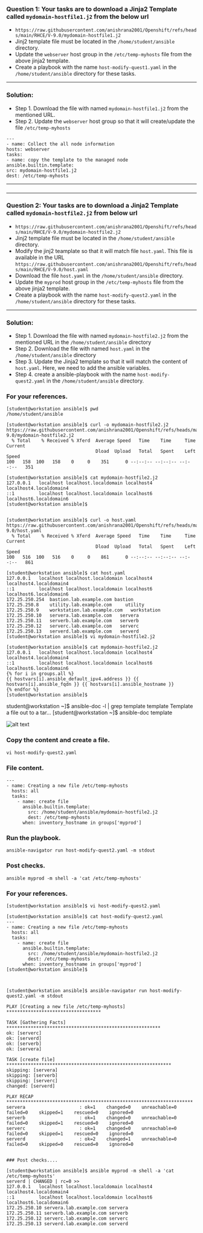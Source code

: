 ### Question 1: Your tasks are to download a Jinja2 Template called `mydomain-hostfile1.j2` from the below url 
- `https://raw.githubusercontent.com/anishrana2001/Openshift/refs/heads/main/RHCE/V-9.0/mydomain-hostfile1.j2` 
- Jinj2 template file must be located in the `/home/student/ansible` directory.
- Update the `webserver` host group in the `/etc/temp-myhosts` file from the above jinja2  template.
- Create a playbook with the name `host-modify-quest1.yaml` in the `/home/student/ansible` directory for these tasks.
---

### Solution:
- Step 1. Download the file with named `mydomain-hostfile1.j2` from the mentioned URL.
- Step 2. Update the `webserver` host group so that it will create/update the file `/etc/temp-myhosts`

```
---
- name: Collect the all node information
hosts: webserver
tasks:
- name: copy the template to the managed node
ansible.builtin.template:
src: mydomain-hostfile1.j2
dest: /etc/temp-myhosts
```
---
### 
---

### Question 2: Your tasks are to download a Jinja2 Template called `mydomain-hostfile2.j2` from below url 
- `https://raw.githubusercontent.com/anishrana2001/Openshift/refs/heads/main/RHCE/V-9.0/mydomain-hostfile2.j2` 
- Jinj2 template file must be located in the `/home/student/ansible` directory.
- Modify the jinj2 teamplate so that it will match file `host.yaml`. This file is available in the URL `https://raw.githubusercontent.com/anishrana2001/Openshift/refs/heads/main/RHCE/V-9.0/host.yaml`
- Download the file `host.yaml` in the `/home/student/ansible` directory.
- Update the `myprod` host group in the `/etc/temp-myhosts` file from the above jinja2 template.
- Create a playbook with the name `host-modify-quest2.yaml` in the `/home/student/ansible` directory for these tasks.
---

### Solution:
- Step 1. Download the file with named `mydomain-hostfile2.j2` from the mentioned URL in the `/home/student/ansible` directory
- Step 2. Download the file with named `host.yaml` in the `/home/student/ansible` directory
- Step 3. Update the Jinja2 template so that it will match the content of `host.yaml`. Here, we need to add the ansible variables.
- Step 4. create a ansible-playbook with the name `host-modify-quest2.yaml` in the `/home/student/ansible` directory.


### For your references.
```
[student@workstation ansible]$ pwd
/home/student/ansible

[student@workstation ansible]$ curl -o mydomain-hostfile2.j2 https://raw.githubusercontent.com/anishrana2001/Openshift/refs/heads/main/RHCE/V-9.0/mydomain-hostfile2.j2
  % Total    % Received % Xferd  Average Speed   Time    Time     Time  Current
                                 Dload  Upload   Total   Spent    Left  Speed
100   158  100   158    0     0    351      0 --:--:-- --:--:-- --:--:--   351

[student@workstation ansible]$ cat mydomain-hostfile2.j2
127.0.0.1   localhost localhost.localdomain localhost4 localhost4.localdomain4
::1         localhost localhost.localdomain localhost6 localhost6.localdomain6
[student@workstation ansible]$ 


[student@workstation ansible]$ curl -o host.yaml https://raw.githubusercontent.com/anishrana2001/Openshift/refs/heads/main/RHCE/V-9.0/host.yaml
  % Total    % Received % Xferd  Average Speed   Time    Time     Time  Current
                                 Dload  Upload   Total   Spent    Left  Speed
100   516  100   516    0     0    861      0 --:--:-- --:--:-- --:--:--   861

[student@workstation ansible]$ cat host.yaml 
127.0.0.1   localhost localhost.localdomain localhost4 localhost4.localdomain4
::1         localhost localhost.localdomain localhost6 localhost6.localdomain6
172.25.250.254  bastion.lab.example.com bastion
172.25.250.8    utility.lab.example.com     utility
172.25.250.9    workstation.lab.example.com   workstation
172.25.250.10   servera.lab.example.com   servera
172.25.250.11   serverb.lab.example.com   serverb
172.25.250.12   serverc.lab.example.com   serverc
172.25.250.13   serverd.lab.example.com   serverd
[student@workstation ansible]$ vi mydomain-hostfile2.j2 

[student@workstation ansible]$ cat mydomain-hostfile2.j2 
127.0.0.1   localhost localhost.localdomain localhost4 localhost4.localdomain4
::1         localhost localhost.localdomain localhost6 localhost6.localdomain6
{% for i in groups.all %}
{{ hostvars[i].ansible_default_ipv4.address }} {{ hostvars[i].ansible_fqdn }} {{ hostvars[i].ansible_hostname }}
{% endfor %}
[student@workstation ansible]$
```

student@workstation ~]$ ansible-doc -l | grep template
template                                       Template a file out to a tar...
[student@workstation ~]$ ansible-doc template 

![alt text](<Screenshot 2025-10-13 at 4.53.25 PM.png>)

### Copy the content and create a file.
```
vi host-modify-quest2.yaml
```
### File content.
```
---
- name: Creating a new file /etc/temp-myhosts
  hosts: all
  tasks:
    - name: create file
      ansible.builtin.template:
        src: /home/student/ansible/mydomain-hostfile2.j2
        dest: /etc/temp-myhosts
      when: inventory_hostname in groups['myprod']
```

### Run the playbook.
```
ansible-navigator run host-modify-quest2.yaml -m stdout
```

### Post checks.
```
ansible myprod -m shell -a 'cat /etc/temp-myhosts'
```



### For your references.
```
[student@workstation ansible]$ vi host-modify-quest2.yaml

[student@workstation ansible]$ cat host-modify-quest2.yaml
---
- name: Creating a new file /etc/temp-myhosts
  hosts: all
  tasks:
    - name: create file
      ansible.builtin.template:
        src: /home/student/ansible/mydomain-hostfile2.j2
        dest: /etc/temp-myhosts
      when: inventory_hostname in groups['myprod']
[student@workstation ansible]$



[student@workstation ansible]$ ansible-navigator run host-modify-quest2.yaml -m stdout

PLAY [Creating a new file /etc/temp-myhosts] ***********************************

TASK [Gathering Facts] *********************************************************
ok: [serverc]
ok: [serverd]
ok: [serverb]
ok: [servera]

TASK [create file] *************************************************************
skipping: [servera]
skipping: [serverb]
skipping: [serverc]
changed: [serverd]

PLAY RECAP *********************************************************************
servera                    : ok=1    changed=0    unreachable=0    failed=0    skipped=1    rescued=0    ignored=0   
serverb                    : ok=1    changed=0    unreachable=0    failed=0    skipped=1    rescued=0    ignored=0   
serverc                    : ok=1    changed=0    unreachable=0    failed=0    skipped=1    rescued=0    ignored=0   
serverd                    : ok=2    changed=1    unreachable=0    failed=0    skipped=0    rescued=0    ignored=0   


### Post checks....

[student@workstation ansible]$ ansible myprod -m shell -a 'cat /etc/temp-myhosts'
serverd | CHANGED | rc=0 >>
127.0.0.1   localhost localhost.localdomain localhost4 localhost4.localdomain4
::1         localhost localhost.localdomain localhost6 localhost6.localdomain6
172.25.250.10 servera.lab.example.com servera 
172.25.250.11 serverb.lab.example.com serverb 
172.25.250.12 serverc.lab.example.com serverc 
172.25.250.13 serverd.lab.example.com serverd 



```
